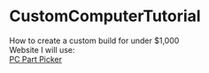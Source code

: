 # CustomComputerTutorial
How to create a custom build for under $1,000</br>
Website I will use:</br>
[PC Part Picker](https://pcpartpicker.com)


